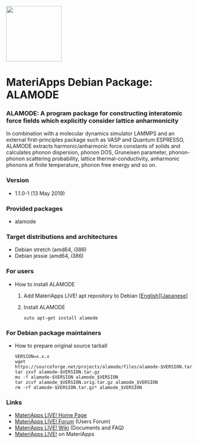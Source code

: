 <img src="https://ma.issp.u-tokyo.ac.jp/wp-content/themes/materiapps/images/materiapps.svg" width=150>

# MateriApps Debian Package: ALAMODE

### ALAMODE: A program package for constructing interatomic force fields which explicitly consider lattice anharmonicity

In combination with a molecular dynamics simulator LAMMPS and an external first-principles package such as VASP and Quantum ESPRESSO, ALAMODE extracts harmonic/anharmonic force constants of solids and calculates phonon dispersion, phonon DOS, Gruneisen parameter, phonon-phonon scattering probability, lattice thermal-conductivity, anharmonic phonons at finite temperature, phonon free energy and so on.

### Version

* 1.1.0-1 (13 May 2019)

### Provided packages

* alamode

### Target distributions and architectures

* Debian stretch (amd64, i386)
* Debian jessie (amd64, i386)

### For users

* How to install ALAMODE

  1. Add MateriApps LIVE! apt repository to Debian [[English](https://github.com/cmsi/MateriAppsLive/wiki/UsingMateriAppsInDebian-en)][[Japanese](https://github.com/cmsi/MateriAppsLive/wiki/UsingMateriAppsInDebian)]

  2. Install ALAMODE

     ```
     suto apt-get install alamode
     ```

### For Debian package maintainers

* How to prepare original source tarball

  ```
  VERSION=x.x.x
  wget https://sourceforge.net/projects/alamode/files/alamode-$VERSION.tar.gz
  tar zxvf alamode-$VERSION.tar.gz
  mv -f alamode-$VERSION alamode_$VERSION
  tar zcvf alamode_$VERSION.orig.tar.gz alamode_$VERSION
  rm -rf alamode-$VERSION.tar.gz* alamode_$VERSION
  ```
  
### Links
  
* [MateriApps LIVE! Home Page](http://cmsi.github.io/MateriAppsLive/)
* [MateriApps LIVE! Forum](https://github.com/cmsi/MateriAppsLive-forum/wiki) (Users Forum)
* [MateriApps LIVE! Wiki](https://github.com/cmsi/MateriAppsLive/wiki) (Documents and FAQ)
* [MateriApps LIVE!](https://ma.issp.u-tokyo.ac.jp/en/app/275) on MateriApps
